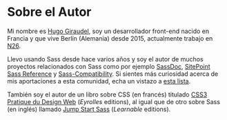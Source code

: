 
# Sobre el Autor

Mi nombre es [Hugo Giraudel](http://hugogiraudel.com), soy un desarrollador front-end nacido en Francia y que vive Berlín (Alemania) desde 2015, actualmente trabajo en [N26](https://n26.com).

Llevo usando Sass desde hace varios años y soy el autor de muchos proyectos relacionados con Sass como por ejemplo [SassDoc](http://sassdoc.com), [SitePoint Sass Reference](http://sitepoint.com/sass-reference/) y [Sass-Compatibility](http://sass-compatibility.github.io). Si sientes más curiosidad acerca de mis aportaciones a esta comunidad, echa un vistazo a [esta lista](http://github.com/HugoGiraudel/awesome-sass).
 
También soy el autor de un libro sobre CSS (en francés) titulado [CSS3 Pratique du Design Web](http://css3-pratique.fr/) (*Eyrolles* editions), al igual que de otro sobre Sass (en inglés) llamado [Jump Start Sass](https://learnable.com/books/jump-start-sass) (*Learnable* editions).
